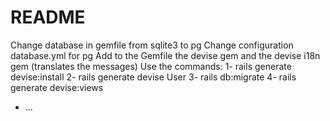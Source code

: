 # README

Change database in gemfile from sqlite3 to pg
Change configuration database.yml for pg
Add to the Gemfile the devise gem and the devise i18n gem (translates the messages)
Use the commands:
    1- rails generate devise:install
    2- rails generate devise User
    3- rails db:migrate
    4- rails generate devise:views
* ...
